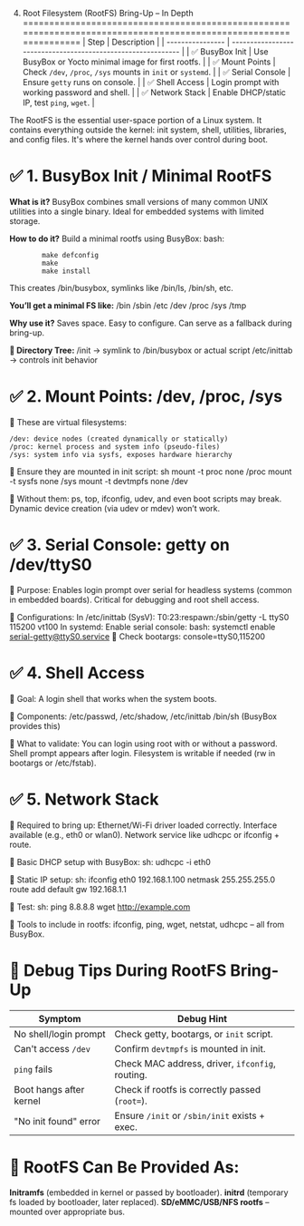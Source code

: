 4. Root Filesystem (RootFS) Bring-Up – In Depth
=================================================================================================================
| Step              | Description                                                  |
| ----------------  | ------------------------------------------------------------ |
| ✅ BusyBox Init   | Use BusyBox or Yocto minimal image for first rootfs.         |
| ✅ Mount Points   | Check `/dev`, `/proc`, `/sys` mounts in `init` or `systemd`. |
| ✅ Serial Console | Ensure `getty` runs on console.                              |
| ✅ Shell Access   | Login prompt with working password and shell.                |
| ✅ Network Stack  | Enable DHCP/static IP, test `ping`, `wget`.                  |

The RootFS is the essential user-space portion of a Linux system. It contains everything outside the kernel: init system, shell, utilities, libraries, and config files. It's where the kernel hands over control during boot.

✅ 1. BusyBox Init / Minimal RootFS
=================================================================================================================

**What is it?**
    BusyBox combines small versions of many common UNIX utilities into a single binary. Ideal for embedded systems with limited storage.

**How to do it?**
    Build a minimal rootfs using BusyBox:
        bash:

            make defconfig
            make
            make install

This creates /bin/busybox, symlinks like /bin/ls, /bin/sh, etc.

**You’ll get a minimal FS like:**
            /bin
            /sbin
            /etc
            /dev
            /proc
            /sys
            /tmp

**Why use it?**
            Saves space.
            Easy to configure.
            Can serve as a fallback during bring-up.    

**📁 Directory Tree:**
            /init -> symlink to /bin/busybox or actual script
            /etc/inittab -> controls init behavior



✅ 2. Mount Points: /dev, /proc, /sys
=================================================================================================================
🔹 These are virtual filesystems:

    /dev: device nodes (created dynamically or statically)
    /proc: kernel process and system info (pseudo-files)
    /sys: system info via sysfs, exposes hardware hierarchy

🔹 Ensure they are mounted in init script:
    sh
    mount -t proc none /proc
    mount -t sysfs none /sys
    mount -t devtmpfs none /dev

🔹 Without them:
    ps, top, ifconfig, udev, and even boot scripts may break.
    Dynamic device creation (via udev or mdev) won’t work.


✅ 3. Serial Console: getty on /dev/ttyS0
=================================================================================================================

🔹 Purpose:
            Enables login prompt over serial for headless systems (common in embedded boards).
            Critical for debugging and root shell access.

🔹 Configurations:
        In /etc/inittab (SysV):
            T0:23:respawn:/sbin/getty -L ttyS0 115200 vt100
        In systemd:
            Enable serial console:
                bash:
                        systemctl enable serial-getty@ttyS0.service
🔹 Check bootargs:
        console=ttyS0,115200



✅ 4. Shell Access
=================================================================================================================
🔹 Goal:
        A login shell that works when the system boots.

🔹 Components:
            /etc/passwd, /etc/shadow, /etc/inittab
            /bin/sh (BusyBox provides this)

🔹 What to validate:
                    You can login using root with or without a password.
                    Shell prompt appears after login.
                    Filesystem is writable if needed (rw in bootargs or /etc/fstab).


✅ 5. Network Stack
=================================================================================================================
🔹 Required to bring up:
        Ethernet/Wi-Fi driver loaded correctly.
        Interface available (e.g., eth0 or wlan0).
        Network service like udhcpc or ifconfig + route.

🔹 Basic DHCP setup with BusyBox:
    sh:
       udhcpc -i eth0

🔹 Static IP setup:
    sh:
        ifconfig eth0 192.168.1.100 netmask 255.255.255.0
        route add default gw 192.168.1.1

🔹 Test:
    sh:
        ping 8.8.8.8
        wget http://example.com

🔹 Tools to include in rootfs:
                              ifconfig, ping, wget, netstat, udhcpc – all from BusyBox.


🧩 Debug Tips During RootFS Bring-Up
=================================================================================================================
| Symptom                 | Debug Hint                                      |
| ----------------------- | ----------------------------------------------- |
| No shell/login prompt   | Check getty, bootargs, or `init` script.        |
| Can't access `/dev`     | Confirm `devtmpfs` is mounted in init.          |
| `ping` fails            | Check MAC address, driver, `ifconfig`, routing. |
| Boot hangs after kernel | Check if rootfs is correctly passed (`root=`).  |
| "No init found" error   | Ensure `/init` or `/sbin/init` exists + exec.   |


📌 RootFS Can Be Provided As:
=================================================================================================================

**Initramfs** (embedded in kernel or passed by bootloader).
**initrd** (temporary fs loaded by bootloader, later replaced).
**SD/eMMC/USB/NFS rootfs** – mounted over appropriate bus.


